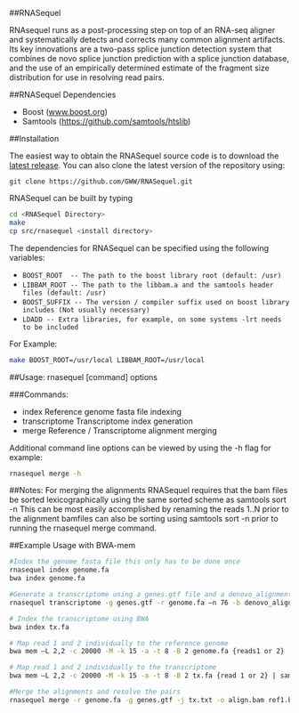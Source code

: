 ##RNASequel

RNAsequel runs as a post-processing step on top of an RNA-seq aligner and systematically detects and corrects many common alignment artifacts. Its key innovations are a two-pass splice junction detection system that combines de novo splice junction prediction with a splice junction database, and the use of an empirically determined estimate of the fragment size distribution for use in resolving read pairs. 

##RNASequel Dependencies
- Boost (www.boost.org)
- Samtools (https://github.com/samtools/htslib)

##Installation

The easiest way to obtain the RNASequel source code is to download the [latest release](https://github.com/GWW/RNASequel/releases/latest).  You can also clone the latest version of the repository using:

```base
git clone https://github.com/GWW/RNASequel.git
```

RNASequel can be built by typing 

```bash
cd <RNASequel Directory>
make
cp src/rnasequel <install directory>
```

The dependencies for RNASequel can be specified using the following variables:

- ```BOOST_ROOT  -- The path to the boost library root (default: /usr)```
- ```LIBBAM_ROOT -- The path to the libbam.a and the samtools header files (default: /usr)```
- ```BOOST_SUFFIX -- The version / compiler suffix used on boost library includes (Not usually necessary)```
- ```LDADD -- Extra libraries, for example, on some systems -lrt needs to be included```

For Example:

```bash
make BOOST_ROOT=/usr/local LIBBAM_ROOT=/usr/local
```


##Usage:   rnasequel [command] options

###Commands:
- index            Reference genome fasta file indexing
- transcriptome    Transcriptome index generation
- merge            Reference / Transcriptome alignment merging

Additional command line options can be viewed by using the -h flag for example:

```bash
rnasequel merge -h
```

##Notes:
For merging the alignments RNASequel requires that the bam files be sorted lexicographically using the same sorted scheme as samtools sort -n
This can be most easily accomplished by renaming the reads 1..N prior to the alignment bamfiles can also be sorting using
samtools sort -n prior to running the rnasequel merge command.

##Example Usage with BWA-mem
```bash
#Index the genome fasta file this only has to be done once
rnasequel index genome.fa
bwa index genome.fa

#Generate a transcriptome using a genes.gtf file and a denovo_alignment by STAR or another spliced read aligner
rnasequel transcriptome -g genes.gtf -r genome.fa –n 76 -b denovo_alignment.bam -o tx

# Index the transcriptome using BWA
bwa index tx.fa

# Map read 1 and 2 individually to the reference genome
bwa mem –L 2,2 -c 20000 -M -k 15 -a -t 8 -B 2 genome.fa {reads1 or 2} | samtools view -bS -F 4 - > {ref 1 or 2.bam}

# Map read 1 and 2 individually to the transcriptome
bwa mem –L 2,2 -c 20000 -M -k 15 -a -t 8 -B 2 tx.fa {read 1 or 2} | samtools view -bS -F 4 - > {juncs 1 or 2.bam}

#Merge the alignments and resolve the pairs
rnasequel merge -r genome.fa -g genes.gtf -j tx.txt -o align.bam ref1.bam juncs1.bam ref2.bam juncs2.bam

```
